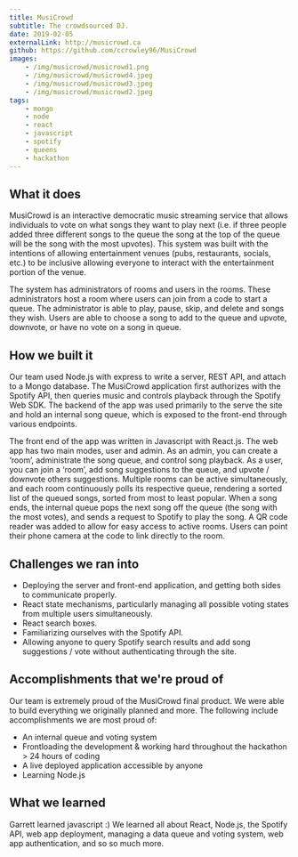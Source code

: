 ```yaml
---
title: MusiCrowd
subtitle: The crowdsourced DJ.
date: 2019-02-05
externalLink: http://musicrowd.ca
github: https://github.com/ccrowley96/MusiCrowd
images:
    - /img/musicrowd/musicrowd1.png
    - /img/musicrowd/musicrowd4.jpeg
    - /img/musicrowd/musicrowd3.jpeg
    - /img/musicrowd/musicrowd2.jpeg
tags: 
    - mongo
    - node
    - react
    - javascript
    - spotify
    - queens
    - hackathon
---
```

## What it does
MusiCrowd is an interactive democratic music streaming service that allows individuals to vote on what songs they want to play next (i.e. if three people added three different songs to the queue the song at the top of the queue will be the song with the most upvotes). This system was built with the intentions of allowing entertainment venues (pubs, restaurants, socials, etc.) to be inclusive allowing everyone to interact with the entertainment portion of the venue. 

The system has administrators of rooms and users in the rooms. These administrators host a room where users can join from a code to start a queue. The administrator is able to play, pause, skip, and delete and songs they wish. Users are able to choose a song to add to the queue and upvote, downvote, or have no vote on a song in queue.

## How we built it
Our team used Node.js with express to write a server, REST API, and attach to a Mongo database.  The MusiCrowd application first authorizes with the Spotify API, then queries music and controls playback through the Spotify Web SDK.  The backend of the app was used primarily to the serve the site and hold an internal song queue, which is exposed to the front-end through various endpoints.  

The front end of the app was written in Javascript with React.js.  The web app has two main modes, user and admin.  As an admin, you can create a ‘room’, administrate the song queue, and control song playback.  As a user, you can join a ‘room’, add song suggestions to the queue, and upvote / downvote others suggestions.  Multiple rooms can be active simultaneously, and each room continuously polls its respective queue, rendering a sorted list of the queued songs, sorted from most to least popular.  When a song ends, the internal queue pops the next song off the queue (the song with the most votes), and sends a request to Spotify to play the song.  A QR code reader was added to allow for easy access to active rooms.  Users can point their phone camera at the code to link directly to the room.


## Challenges we ran into
- Deploying the server and front-end application, and getting both sides to communicate properly.
- React state mechanisms, particularly managing all possible voting states from multiple users simultaneously.
- React search boxes.
- Familiarizing ourselves with the Spotify API.
- Allowing anyone to query Spotify search results and add song suggestions / vote without authenticating through the site.


## Accomplishments that we're proud of
Our team is extremely proud of the MusiCrowd final product.  We were able to build everything we originally planned and more.  The following include accomplishments we are most proud of:
- An internal queue and voting system 
- Frontloading the development & working hard throughout the hackathon > 24 hours of coding
- A live deployed application accessible by anyone
- Learning Node.js

## What we learned
Garrett learned javascript :)  We learned all about React, Node.js, the Spotify API, web app deployment, managing a data queue and voting system, web app authentication, and so so much more.